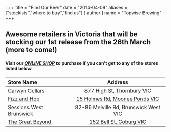 +++
title = "Find Our Beer"
date = "2014-04-09"
aliases = ["stockists","where to buy","find us"]
[ author ]
  name = "Topwise Brewing"
+++

## Awesome retailers in Victoria that will be stocking our 1st release from the 26th March (more to come!)
#### Visit our ***[ONLINE SHOP](https://www.topwisebrewing.com.au/shop/)*** to purchase if you can't get to any of the stores listed below

| Store Name   | Address     |
| :---        |    :----:   |
| [Carwyn Cellars](https://carwyncellars.com.au/)    | [877 High St, Thornbury VIC](https://carwyncellars.com.au/)       |
| [Fizz and Hop](https://fizzandhop.com.au/)    | [15 Holmes Rd, Moonee Ponds VIC](https://fizzandhop.com.au/)        |
| Sessions West Brunswick  | 82-86 Melville Rd, Brunswick West VIC       |
| [The Great Beyond](https://tgbshop.com/)    | [152 Bell St, Coburg VIC](https://tgbshop.com/)        |
